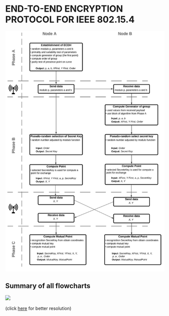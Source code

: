 # END-TO-END ENCRYPTION PROTOCOL FOR IEEE 802.15.4

<p float="left">
  <img src="/Flowchart/Main Scheme.png" width="700" /> 
</p>  

## Summary of all flowcharts


<p float="left">
  <img src="/Flowchart/All.png" width="800" /> 
</p>
(click <a href="https://github.com/StingrayCZ/My-first-larger-programming-project-in-C/blob/master/Flowchart%20(pdf)/All%20Flowcharts.pdf"> here</a> for better resolution)
